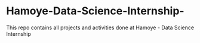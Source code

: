 # Hamoye-Data-Science-Internship- 
This repo contains all projects and activities done at Hamoye - Data Science Internship
